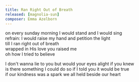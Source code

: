 ```yaml
---
title: Ran Right Out of Breath
released: [magnolia-sun]
composer: Emma Azelborn
---
```


on every sunday morning I would stand and I would sing  
refrain: I would raise my hand and petition the light  
till I ran right out of breath  
wrapped in His love you raised me  
oh how I tried to believe  

I don't wanna lie to you but would your eyes alight if you knew  
is there something I could do so if I told you it would be true  
if our kindness was a spark we all held beside our heart 